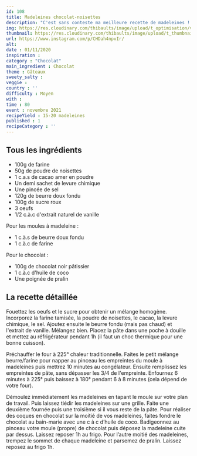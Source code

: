 ```yaml
---
id: 108
title: Madeleines chocolat-noisettes
description: "C'est sans conteste ma meilleure recette de madeleines ! A essayer au plus vite !"
img: https://res.cloudinary.com/thibaults/image/upload/t_optimisation/v1604261394/Recipes/20201101_madeleine_noisettes_chocolat.jpg
thumbnail: https://res.cloudinary.com/thibaults/image/upload/t_thumbnail_josie/v1604261394/Recipes/20201101_madeleine_noisettes_chocolat.jpg
url: https://www.instagram.com/p/CHDah4npvIr/
alt: 
date : 01/11/2020
inspiration : 
category : "Chocolat"
main_ingredient : Chocolat
theme : Gâteaux
sweety_salty : 
veggie : 
country : ''
difficulty : Moyen
with : 
time : 80
event : novembre 2021
recipeYield : 15-20 madeleines
published : 1
recipeCategory : ''
---
```


## Tous les ingrédients
 - 100g de farine
 - 50g de poudre de noisettes
 - 1 c.a.s de cacao amer en poudre
 - Un demi sachet de levure chimique
 - Une pincée de sel
 - 120g de beurre doux fondu
 - 100g de sucre roux
 - 3 oeufs
 - 1/2 c.à.c d'extrait naturel de vanille

Pour les moules à madeleine : 
 - 1 c.à.s de beurre doux fondu
 - 1 c.à.c de farine

Pour le chocolat : 
 - 100g de chocolat noir pâtissier 
 - 1 c.à.c d'huile de coco 
 - Une poignée de pralin

## La recette détaillée
Fouettez les oeufs et le sucre pour obtenir un mélange homogène. Incorporez la farine tamisée, la poudre de noisettes, le cacao, la levure chimique, le sel. Ajoutez ensuite le beurre fondu (mais pas chaud) et l'extrait de vanille. Mélangez bien. Placez la pâte dans une poche à douille et mettez au réfrigérateur pendant 1h (il faut un choc thermique pour une bonne cuisson).

Préchauffer le four à 225° chaleur traditionnelle. Faites le petit mélange beurre/farine pour napper au pinceau les empreintes du moule à madeleines puis mettrez 10 minutes au congélateur. Ensuite remplissez les empreintes de pâte, sans dépasser les 3/4 de l'empreinte. Enfournez 6 minutes à 225° puis baissez à 180° pendant 6 à 8 minutes (cela dépend de votre four).

Démoulez immédiatement les madeleines en tapant le moule sur votre plan de travail. Puis laissez tiédir les madeleines sur une grille.
Faite une deuxième fournée puis une troisième si il vous reste de la pâte. Pour réaliser des coques en chocolat sur la moitié de vos madeleines, faites fondre le chocolat au bain-marie avec une c à c d’huile de coco. Badigeonnez au pinceau votre moule (propre) de chocolat puis déposez la madeleine cuite par dessus. Laissez reposer 1h au frigo. Pour l’autre moitié des madeleines, trempez le sommet de chaque madeleine et parsemez de pralin. Laissez reposez au frigo 1h.
